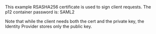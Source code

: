 This example RSASHA256 certificate is used to sign client requests.
The p12 container password is: SAML2

Note that while the client needs both the cert and the private key, the Identity Provider stores only the public key.